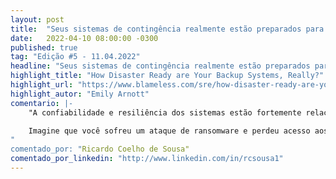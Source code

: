 ```yaml
---
layout: post 
title:  "Seus sistemas de contingência realmente estão preparados para um desastre?"
date:   2022-04-10 08:00:00 -0300
published: true
tag: "Edição #5 - 11.04.2022"
headline: "Seus sistemas de contingência realmente estão preparados para um desastre?"
highlight_title: "How Disaster Ready are Your Backup Systems, Really?"
highlight_url: "https://www.blameless.com/sre/how-disaster-ready-are-your-backup-systems-really"
highlight_autor: "Emily Arnott"
comentario: |-
    "A confiabilidade e resiliência dos sistemas estão fortemente relacionados com três pilares de sustentação. O primeiro e talvez mais comum nas rodas de conversa de SRE é a capacidade de responder aos incidentes com precisão e velocidade. O segundo por sua vez diz respeito a própria arquitetura dos sistemas e sobre a inexistência de pontos únicos de falha, pelo menos aqueles que conseguimos prever. O terceiro pilar é igualmente importante, porém é bem menos famoso ou discutindo exaustivamente, e trata-se da capacidade de restaurar os sistemas caso as coisas deem muito errado. O artigo em destaque aponta para a execução sistemática de simulações ou exercícios teóricos para tratar os eventos inimagináveis como a melhor medida para se preparar para uma eventual ocorrência. Segundo a autora,  as organizações são razoavelmente boas em executar esses exercícios para os problemas que eles conseguem imaginar, porém muito ruins em desenvolver rotinas e procedimentos para o impensável. 

    Imagine que você sofreu um ataque de ransomware e perdeu acesso aos seus bancos de dados. Você certamente pensaria que o melhor curso de ação seria restaurar o backup e tudo ficará bem. E se o ataque também tiver afetado a plataforma de backup, impedindo que você execute as rotinas de restore? Você tem um plano de contingência ou backup do backup? Parece paranoico não? Mas refletir sobre esse tipo de cenário irá ajudar muito na construção de sistemas realmente confiáveis.
"
comentado_por: "Ricardo Coelho de Sousa"
comentado_por_linkedin: "http://www.linkedin.com/in/rcsousa1"
---
```

